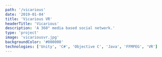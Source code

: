 ```yaml
---
path: '/vicarious'
date: '2019-01-04'
title: 'Vicarious VR'
headerTitle: 'Vicarious'
description: 'A 360° media based social network.'
type: 'project'
image: 'vicariousvr.jpg'
backgroundColor: '#000000'
technologies: ['Unity', 'C#', 'Objective C', 'Java', 'FFMPEG', 'VR']
---
```

